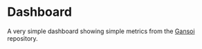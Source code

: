 Dashboard
=========

A very simple dashboard showing simple metrics from the [Gansoi](https://github.com/gansoi/gansoi) repository.
